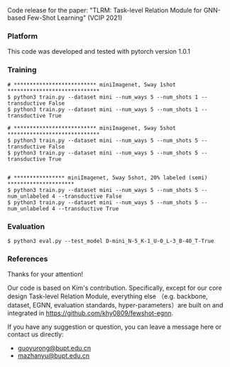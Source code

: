 Code release for the paper: "TLRM: Task-level Relation Module for GNN-based Few-Shot Learning" (VCIP 2021)


### Platform
This code was developed and tested with pytorch version 1.0.1


### Training

```
# ************************** miniImagenet, 5way 1shot *****************************
$ python3 train.py --dataset mini --num_ways 5 --num_shots 1 --transductive False
$ python3 train.py --dataset mini --num_ways 5 --num_shots 1 --transductive True

# ************************** miniImagenet, 5way 5shot *****************************
$ python3 train.py --dataset mini --num_ways 5 --num_shots 5 --transductive False
$ python3 train.py --dataset mini --num_ways 5 --num_shots 5 --transductive True


# **************** miniImagenet, 5way 5shot, 20% labeled (semi) *********************
$ python3 train.py --dataset mini --num_ways 5 --num_shots 5 --num_unlabeled 4 --transductive False
$ python3 train.py --dataset mini --num_ways 5 --num_shots 5 --num_unlabeled 4 --transductive True

```

### Evaluation

```
$ python3 eval.py --test_model D-mini_N-5_K-1_U-0_L-3_B-40_T-True
```


### References

Thanks for your attention!

Our code is based on Kim's contribution. Specifically, except for our core design Task-level Relation Module, everything else （e.g. backbone, dataset, EGNN, evaluation standards, hyper-parameters）are built on and integrated in https://github.com/khy0809/fewshot-egnn.

If you have any suggestion or question, you can leave a message here or contact us directly:

- guoyurong@bupt.edu.cn
- mazhanyu@bupt.edu.cn
